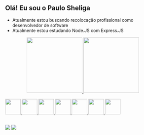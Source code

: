 ## Olá! Eu sou o Paulo Sheliga

- Atualmente estou buscando recolocação profissional como desenvolvedor de software
- Atualmente estou estudando Node.JS com Express.JS


<div align="center">
  <a href="https://github.com/Sheliga">
  <img height="180em" src="https://github-readme-stats.vercel.app/api?username=Sheliga&show_icons=true&theme=dracula&include_all_commits=true&count_private=true"/>
  <img height="180em" src="https://github-readme-stats.vercel.app/api/top-langs/?username=Sheliga&layout=compact&langs_count=7&theme=dracula"/>
</div>

<div style="display: inline_block"><br>
    <img align="center alt="sheliga-html" height="50" width="50" src="https://cdn.jsdelivr.net/gh/devicons/devicon/icons/html5/html5-original.svg" />
    <img align="center alt="sheliga-css" height="50" width="50" src="https://cdn.jsdelivr.net/gh/devicons/devicon/icons/css3/css3-original.svg" />
    <img align="center alt="sheliga-javascript" height="50" width="50" src="https://cdn.jsdelivr.net/gh/devicons/devicon/icons/javascript/javascript-original.svg" />
    <img align="center alt="sheliga-nodejs" height="50" width="50" src="https://cdn.jsdelivr.net/gh/devicons/devicon/icons/nodejs/nodejs-original.svg" />
    <img align="center alt="sheliga-express" height="50" width="50" src="https://cdn.jsdelivr.net/gh/devicons/devicon/icons/express/express-original.svg" />
    <img align="center alt="sheliga-python" height="50" width="50" src="https://cdn.jsdelivr.net/gh/devicons/devicon/icons/python/python-original.svg" />
    <img align="center alt="sheliga-django" height="50" width="50" src="https://cdn.jsdelivr.net/gh/devicons/devicon/icons/django/django-plain.svg" />
</div>
  <br>
<div> 

  <a href = "mailto:paulosheliga@gmail.com"><img src="https://img.shields.io/badge/Gmail-D14836?style=for-the-badge&logo=gmail&logoColor=white" target="_blank"></a>
  <a href="https://www.linkedin.com/in/paulo-cezar-sheliga/" target="_blank"><img src="https://img.shields.io/badge/-LinkedIn-%230077B5?style=for-the-badge&logo=linkedin&logoColor=white" target="_blank"></a> 
 
 
</div>
